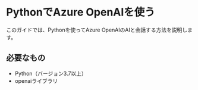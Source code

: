 # PythonでAzure OpenAIを使う

このガイドでは、Pythonを使ってAzure OpenAIのAIと会話する方法を説明します。

## 必要なもの
- Python（バージョン3.7以上）
- openaiライブラリ
